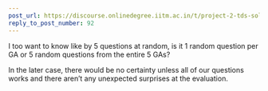 ```yaml
---
post_url: https://discourse.onlinedegree.iitm.ac.in/t/project-2-tds-solver-discussion-thread/169029/93
reply_to_post_number: 92
---
```

I too want to know like by 5 questions at random, is it 1 random question per GA or 5 random questions from the entire 5 GAs?

In the later case, there would be no certainty unless all of our questions works and there aren’t any unexpected surprises at the evaluation.